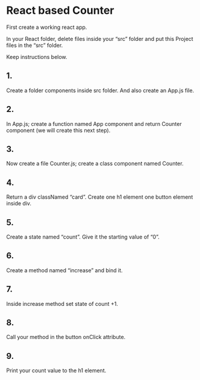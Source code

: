 # React based Counter

First create a working react app.

In your React folder, delete files inside your “src” folder and put this Project files in the “src” folder.

Keep instructions below.

## 1.
Create a folder components inside src folder. And also create an App.js file. 

## 2.
In App.js; create a function named App component and return Counter component (we will create this next step).

## 3.
Now create a file Counter.js; create a class component named Counter. 

## 4.
Return a div classNamed “card”. Create one h1 element one button element inside div.

## 5.
Create a state named “count”. Give it the starting value of “0”.

## 6.
Create a method named “increase” and bind it.

## 7.
Inside increase method set state of count +1.

## 8.
Call your method in the button onClick attribute.

## 9.
Print your count value to the h1 element.
